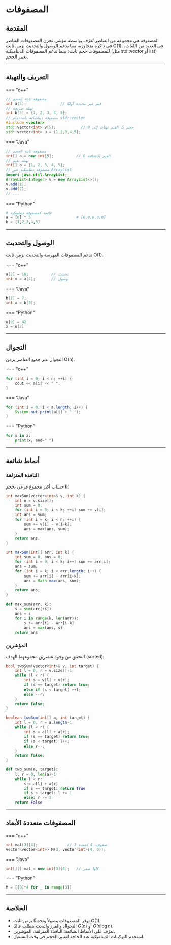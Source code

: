 # المصفوفات

## المقدمة  
المصفوفة هي مجموعة من العناصر تُعرّف بواسطة مؤشر. تخزن المصفوفات العناصر في ذاكرة متجاورة، مما يدعم الوصول والتحديث بزمن ثابت O(1). في العديد من اللغات، للمصفوفات حجم ثابت؛ بينما تدعم المصفوفات الديناميكية (مثل std::vector أو list) تغيير الحجم.

---

## التعريف والتهيئة

=== "c++"
```cpp
// مصفوفة ثابتة الحجم
int a[5];               // قيم غير محددة أوليًا
// تهيئة صريحة
int b[5] = {1, 2, 3, 4, 5};
// مصفوفة ديناميكية باستخدام std::vector
#include <vector>
std::vector<int> v(5);           // حجم 5، القيم تهيأت إلى 0
std::vector<int> u = {1,2,3,4,5};
```

=== "Java"
```java
// مصفوفة ثابتة الحجم
int[] a = new int[5];          // القيم الابتدائية 0
// تهيئة بقيم
int[] b = {1, 2, 3, 4, 5};
// مصفوفة ديناميكية عبر ArrayList
import java.util.ArrayList;
ArrayList<Integer> v = new ArrayList<>();
v.add(1);
v.add(2);
// ...
```

=== "Python"
```python
# قائمة كمصفوفة ديناميكية
a = [0] * 5                    # [0,0,0,0,0]
b = [1,2,3,4,5]
```

---

## الوصول والتحديث  
تدعم المصفوفات الفهرسة والتحديث بزمن ثابت O(1).

=== "c++"
```cpp
a[2] = 10;          // تحديث
int x = a[4];       // وصول
```

=== "Java"
```java
b[1] = 7;
int x = b[3];
```

=== "Python"
```python
u[0] = 42
x = u[2]
```

---

## التجوال  
التجوال عبر جميع العناصر بزمن O(n).

=== "c++"
```cpp
for (int i = 0; i < n; ++i) {
    cout << a[i] << " ";
}
```

=== "Java"
```java
for (int i = 0; i < a.length; i++) {
    System.out.print(a[i] + " ");
}
```

=== "Python"
```python
for x in a:
    print(x, end=" ")
```

---

## أنماط شائعة

### النافذة المنزلقة  
حساب أكبر مجموع فرعي بحجم k:
```cpp
int maxSum(vector<int>& v, int k) {
    int n = v.size();
    int sum = 0;
    for (int i = 0; i < k; ++i) sum += v[i];
    int ans = sum;
    for (int i = k; i < n; ++i) {
        sum += v[i] - v[i-k];
        ans = max(ans, sum);
    }
    return ans;
}
```

```java
int maxSum(int[] arr, int k) {
    int sum = 0, ans = 0;
    for (int i = 0; i < k; i++) sum += arr[i];
    ans = sum;
    for (int i = k; i < arr.length; i++) {
        sum += arr[i] - arr[i-k];
        ans = Math.max(ans, sum);
    }
    return ans;
}
```

```python
def max_sum(arr, k):
    s = sum(arr[:k])
    ans = s
    for i in range(k, len(arr)):
        s += arr[i] - arr[i-k]
        ans = max(ans, s)
    return ans
```

### المؤشرين  
التحقق من وجود عنصرين مجموعهما الهدف (sorted):
```cpp
bool twoSum(vector<int>& v, int target) {
    int l = 0, r = v.size()-1;
    while (l < r) {
        int s = v[l] + v[r];
        if (s == target) return true;
        else if (s < target) ++l;
        else --r;
    }
    return false;
}
```

```java
boolean twoSum(int[] a, int target) {
    int l = 0, r = a.length-1;
    while (l < r) {
        int s = a[l] + a[r];
        if (s == target) return true;
        if (s < target) l++;
        else r--;
    }
    return false;
}
```

```python
def two_sum(a, target):
    l, r = 0, len(a)-1
    while l < r:
        s = a[l] + a[r]
        if s == target: return True
        if s < target: l += 1
        else: r -= 1
    return False
```

---

## المصفوفات متعددة الأبعاد

=== "c++"
```cpp
int mat[3][4];             // 3 صفوف، 4 أعمدة
vector<vector<int>> M(3, vector<int>(4, 0));
```

=== "Java"
```java
int[][] mat = new int[3][4];   // كلها صفر
```

=== "Python"
```python
M = [[0]*4 for _ in range(3)]
```

---

## الخلاصة  
- توفر المصفوفات وصولاً وتحديثًا بزمن ثابت $O(1)$.  
- التجوال والفرز والبحث يتطلب غالبًا $O(n)$ أو $O(n \log n)$.  
- تعرّف على الأنماط الشائعة: النافذة المنزلقة، المؤشرين.  
- استخدم التركيبات الديناميكية عند الحاجة لتغيير الحجم في وقت التشغيل.
